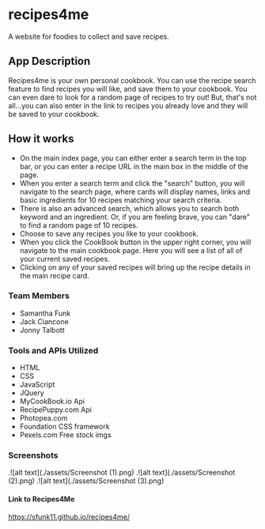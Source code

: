 # recipes4me
A website for foodies to collect and save recipes.

## App Description
Recipes4me is your own personal cookbook.  You can use the recipe search feature to find recipes you will like, and save them to your cookbook. You can even dare to look for a random page of recipes to try out!  But, that's not all...you can also enter in the link to recipes you already love and they will be saved to your cookbook.

## How it works
 * On the main index page, you can either enter a search term in the top bar, or you can enter a recipe URL in the main box in the middle of the page.
 * When you enter a search term and click the "search" button, you will navigate to the search page, where cards will display names, links and basic ingredients for 10 recipes matching your search criteria.
* There is also an advanced search, which allows you to search both keyword and an ingredient.  Or, if you are feeling brave, you can "dare" to find a random page of 10 recipes.
* Choose to save any recipes you like to your cookbook. 
* When you click the CookBook button in the upper right corner,  you will navigate to the main cookbook page. Here you will see a list of all of your current saved recipes.
* Clicking on any of your saved recipes will bring up the recipe details in the main recipe card.

### Team Members
- Samantha Funk
- Jack Ciancone
- Jonny Talbott

### Tools and APIs Utilized
- HTML
- CSS
- JavaScript
- JQuery
- MyCookBook.io Api
- RecipePuppy.com Api
- Photopea.com
- Foundation CSS framework
- Pexels.com Free stock imgs



### Screenshots
.![alt text](./assets/Screenshot (1).png)
.![alt text](./assets/Screenshot (2).png)
.![alt text](./assets/Screenshot (3).png)

#### Link to Recipes4Me
https://sfunk11.github.io/recipes4me/
